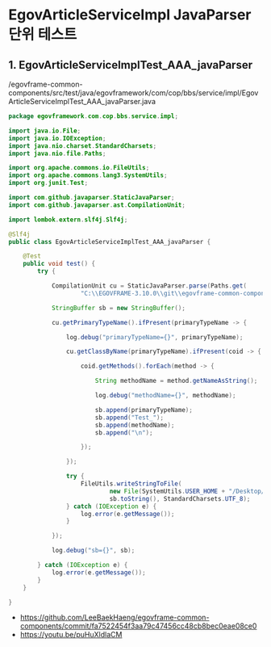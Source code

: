 # EgovArticleServiceImpl JavaParser 단위 테스트

## 1. EgovArticleServiceImplTest_AAA_javaParser

/egovframe-common-components/src/test/java/egovframework/com/cop/bbs/service/impl/EgovArticleServiceImplTest_AAA_javaParser.java

```java
package egovframework.com.cop.bbs.service.impl;

import java.io.File;
import java.io.IOException;
import java.nio.charset.StandardCharsets;
import java.nio.file.Paths;

import org.apache.commons.io.FileUtils;
import org.apache.commons.lang3.SystemUtils;
import org.junit.Test;

import com.github.javaparser.StaticJavaParser;
import com.github.javaparser.ast.CompilationUnit;

import lombok.extern.slf4j.Slf4j;

@Slf4j
public class EgovArticleServiceImplTest_AAA_javaParser {

	@Test
	public void test() {
		try {

			CompilationUnit cu = StaticJavaParser.parse(Paths.get(
					"C:\\EGOVFRAME-3.10.0\\git\\egovframe-common-components\\src\\main\\java\\egovframework\\com\\cop\\bbs\\service\\impl\\EgovArticleServiceImpl.java"));

			StringBuffer sb = new StringBuffer();

			cu.getPrimaryTypeName().ifPresent(primaryTypeName -> {

				log.debug("primaryTypeName={}", primaryTypeName);

				cu.getClassByName(primaryTypeName).ifPresent(coid -> {

					coid.getMethods().forEach(method -> {

						String methodName = method.getNameAsString();

						log.debug("methodName={}", methodName);

						sb.append(primaryTypeName);
						sb.append("Test_");
						sb.append(methodName);
						sb.append("\n");

					});

				});

				try {
					FileUtils.writeStringToFile(
							new File(SystemUtils.USER_HOME + "/Desktop/god.codegen/" + primaryTypeName + ".txt"),
							sb.toString(), StandardCharsets.UTF_8);
				} catch (IOException e) {
					log.error(e.getMessage());
				}

			});

			log.debug("sb={}", sb);

		} catch (IOException e) {
			log.error(e.getMessage());
		}
	}

}
```

- https://github.com/LeeBaekHaeng/egovframe-common-components/commit/fa7522454f3aa79c47456cc48cb8bec0eae08ce0
- https://youtu.be/puHuXldlaCM
